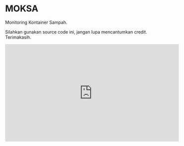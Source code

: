# MOKSA
Monitoring Kontainer Sampah.

Silahkan gunakan source code ini, jangan lupa mencantumkan credit.
Terimakasih.

<iframe width="560" height="315" src="https://www.youtube.com/embed/9jdFD2FsIi0" title="YouTube video player" frameborder="0" allow="accelerometer; autoplay; clipboard-write; encrypted-media; gyroscope; picture-in-picture; web-share" allowfullscreen></iframe>
